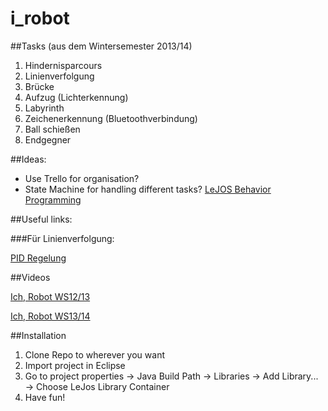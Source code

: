# i_robot

##Tasks (aus dem Wintersemester 2013/14)

1. Hindernisparcours
2. Linienverfolgung
3. Brücke
4. Aufzug (Lichterkennung)
5. Labyrinth
6. Zeichenerkennung (Bluetoothverbindung)
7. Ball schießen
8. Endgegner

##Ideas:

* Use Trello for organisation?
* State Machine for handling different tasks? [LeJOS Behavior Programming](http://www.lejos.org/nxt/nxj/tutorial/Behaviors/BehaviorProgramming.htm)

##Useful links:

###Für Linienverfolgung:

[PID Regelung](http://www.inpharmix.com/jps/PID_Controller_For_Lego_Mindstorms_Robots.html)

##Videos

[Ich, Robot WS12/13](https://www.youtube.com/watch?v=tzhMOD3CbzQ)

[Ich, Robot WS13/14](https://www.youtube.com/watch?v=f1y_e5mDq7w)

##Installation

1. Clone Repo to wherever you want
2. Import project in Eclipse
3. Go to project properties → Java Build Path → Libraries → Add Library... → Choose LeJos Library Container
4. Have fun!